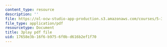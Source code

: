 ```yaml
---
content_type: resource
description: ''
file: https://ol-ocw-studio-app-production.s3.amazonaws.com/courses/5-310-laboratory-chemistry-fall-2019/17658e3b16f6b9756f0bd616b2ef1f70_yiSZecIWBIc.pdf
file_type: application/pdf
resourcetype: Document
title: 3play pdf file
uid: 17658e3b-16f6-b975-6f0b-d616b2ef1f70
---
```

